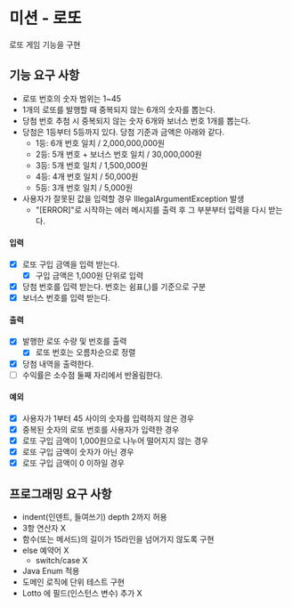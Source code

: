 # 미션 - 로또

로또 게임 기능을 구현

## 기능 요구 사항

- 로또 번호의 숫자 범위는 1~45
- 1개의 로또를 발행할 때 중복되지 않는 6개의 숫자를 뽑는다.
- 당첨 번호 추첨 시 중복되지 않는 숫자 6개와 보너스 번호 1개를 뽑는다.
- 당첨은 1등부터 5등까지 있다. 당첨 기준과 금액은 아래와 같다.
    - 1등: 6개 번호 일치 / 2,000,000,000원
    - 2등: 5개 번호 + 보너스 번호 일치 / 30,000,000원
    - 3등: 5개 번호 일치 / 1,500,000원
    - 4등: 4개 번호 일치 / 50,000원
    - 5등: 3개 번호 일치 / 5,000원
- 사용자가 잘못된 값을 입력할 경우 IllegalArgumentException 발생
    - "[ERROR]"로 시작하는 에러 메시지를 출력 후 그 부분부터 입력을 다시 받는다.

#### 입력

- [x] 로또 구입 금액을 입력 받는다.
    - [x] 구입 금액은 1,000원 단위로 입력
- [x] 당첨 번호를 입력 받는다. 번호는 쉼표(,)를 기준으로 구분
- [x] 보너스 번호를 입력 받는다.

#### 출력

- [x] 발행한 로또 수량 및 번호를 출력
    - [x] 로또 번호는 오름차순으로 정렬
- [x] 당첨 내역을 출력한다.
- [ ] 수익률은 소수점 둘째 자리에서 반올림한다.

#### 예외

- [x] 사용자가 1부터 45 사이의 숫자를 입력하지 않은 경우
- [x] 중복된 숫자의 로또 번호를 사용자가 입력한 경우
- [x] 로또 구입 금액이 1,000원으로 나누어 떨어지지 않는 경우
- [x] 로또 구입 금액이 숫자가 아닌 경우
- [x] 로또 구입 금액이 0 이하일 경우

## 프로그래밍 요구 사항

- indent(인덴트, 들여쓰기) depth 2까지 허용
- 3항 연산자 X
- 함수(또는 메서드)의 길이가 15라인을 넘어가지 않도록 구현
- else 예약어 X
    - switch/case X
- Java Enum 적용
- 도메인 로직에 단위 테스트 구현
- Lotto 에 필드(인스턴스 변수) 추가 X